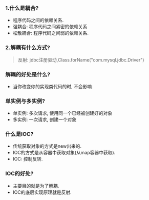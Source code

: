 ### 1.什么是耦合?
* 程序代码之间的依赖关系.
* 强耦合: 程序代码之间紧密的依赖关系
* 松散耦合: 程序代码之间弱的依赖关系.

### 2.解耦有什么方式?
 
> 反射: jdbc注册驱动,Class.forName("com.mysql.jdbc.Driver")

### 解耦的好处是什么?
* 当你改变你的实现类代码的时, 不会影响

### 单实例与多实例?
* 单实例: 多次请求, 使用同一个已经被创建好的对象
* 多实例: 一次请求, 创建一个对象

### 什么是IOC?
* 传统获取对象的方式是new出来的. 
* IOC的方式是从容器中获取对象(从map容器中获取).
* IOC: 控制反转.

### IOC的好处?
* 主要目的就是为了解耦.
* IOC的底层实现原理就是反射.

